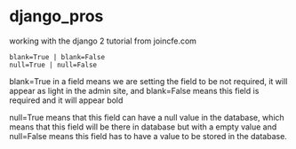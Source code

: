 # django_pros
working with the django 2 tutorial from joincfe.com

```
blank=True | blank=False
null=True | null=False
```

blank=True in a field means we are setting the field to be not required, it will appear as light in
the admin site, and blank=False means this field is required and it will appear bold

null=True means that this field can have a null value in the database, which means that this field 
will be there in database but with a empty value and null=False means this field has to have a value
to be stored in the database.
